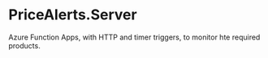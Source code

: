 # PriceAlerts.Server

Azure Function Apps, with HTTP and timer triggers, to monitor hte required products.
